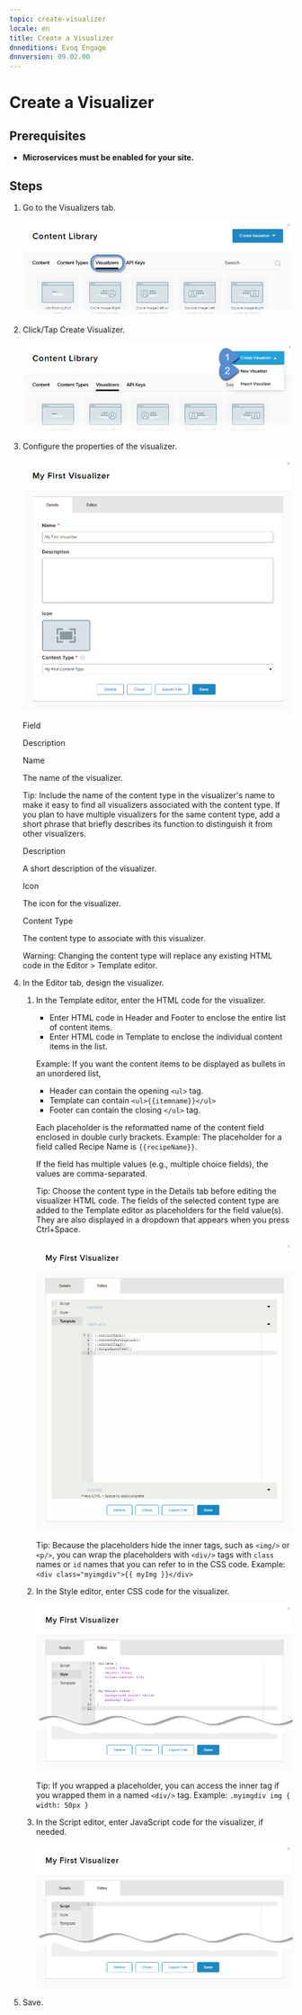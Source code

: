 ```yaml
---
topic: create-visualizer
locale: en
title: Create a Visualizer
dnneditions: Evoq Engage
dnnversion: 09.02.00
---
```


# Create a Visualizer

## Prerequisites

*   **Microservices must be enabled for your site.**

## Steps

1.  Go to the Visualizers tab.
    
    ![Visualizers](/images/scr-pbtabs-all-Content-ContentLibrary-Visualizers-E91.png)
    
2.  Click/Tap Create Visualizer.
    
      
    
    ![Content Library > Visualizers tab > Create Visualizer > New Visualizer](/images/scr-Visualizers-CreateBtn-New-E91.png)
    
      
    
3.  Configure the properties of the visualizer.
    
      
    
    ![Visualizer Details tab](/images/scr-Visualizers-Details-E91.png)
    
      
    
    Field
    
    Description
    
    Name
    
    The name of the visualizer.
    
    Tip: Include the name of the content type in the visualizer's name to make it easy to find all visualizers associated with the content type. If you plan to have multiple visualizers for the same content type, add a short phrase that briefly describes its function to distinguish it from other visualizers.
    
    Description
    
    A short description of the visualizer.
    
    Icon
    
    The icon for the visualizer.
    
    Content Type
    
    The content type to associate with this visualizer.
    
    Warning: Changing the content type will replace any existing HTML code in the Editor \> Template editor.
    
4.  In the Editor tab, design the visualizer.
    1.  In the Template editor, enter the HTML code for the visualizer.
        
        *   Enter HTML code in Header and Footer to enclose the entire list of content items.
        *   Enter HTML code in Template to enclose the individual content items in the list.
        
        Example: If you want the content items to be displayed as bullets in an unordered list,
        
        *   Header can contain the opening `<ul>` tag.
        *   Template can contain `<ul>{{itemname}}</ul>`
        *   Footer can contain the closing `</ul>` tag.
        
        Each placeholder is the reformatted name of the content field enclosed in double curly brackets. Example: The placeholder for a field called Recipe Name is `{{recipeName}}`.
        
        If the field has multiple values (e.g., multiple choice fields), the values are comma-separated.
        
        Tip: Choose the content type in the Details tab before editing the visualizer HTML code. The fields of the selected content type are added to the Template editor as placeholders for the field value(s). They are also displayed in a dropdown that appears when you press Ctrl+Space.
        
          
        
        ![Content > Visualizers tab > Editor > Template with field placeholders](/images/scr-Visualizers-Editor-Template-E91.gif)
        
          
        
        Tip: Because the placeholders hide the inner tags, such as `<img/>` or `<p/>`, you can wrap the placeholders with `<div/>` tags with `class` names or `id` names that you can refer to in the CSS code. Example: `<div class="myimgdiv">{{ myImg }}</div>`
        
    2.  In the Style editor, enter CSS code for the visualizer.
        
          
        
        ![Content > Visualizers tab > Editor > Style](/images/scr-Visualizers-Editor-Style-E91.png)
        
          
        
        Tip: If you wrapped a placeholder, you can access the inner tag if you wrapped them in a named `<div/>` tag. Example: `.myimgdiv img { width: 50px }`
        
    3.  In the Script editor, enter JavaScript code for the visualizer, if needed.
        
          
        
        ![Content > Visualizers tab > Editor > Style](/images/scr-Visualizers-Editor-Script-E91.png)
        
          
        
5.  Save.
